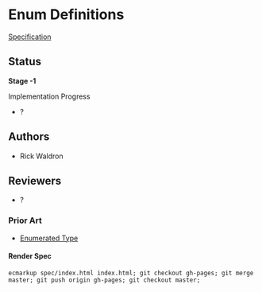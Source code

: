 # Enum Definitions

[Specification](http://rwaldron.github.io/enum-definitions/)

## Status

**Stage -1**

Implementation Progress
  - ?

## Authors

- Rick Waldron

## Reviewers

- ?


### Prior Art

- [Enumerated Type](https://en.wikipedia.org/wiki/Enumerated_type)


#### Render Spec

```
ecmarkup spec/index.html index.html; git checkout gh-pages; git merge master; git push origin gh-pages; git checkout master;
```

